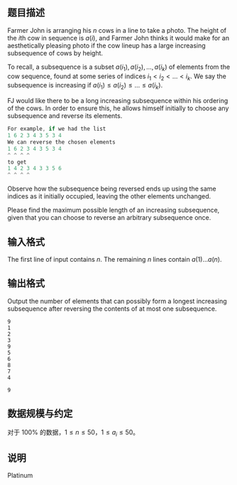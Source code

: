 ## 题目描述

Farmer John is arranging his $n$ cows in a line to take a photo. The height of the $i$th cow in sequence is $a(i)$, and Farmer John thinks it would make for an aesthetically pleasing photo if the cow lineup has a large increasing subsequence of cows by height.

To recall, a subsequence is a subset $a(i_1), a(i_2), \ldots, a(i_k)$ of elements from the cow sequence, found at some series of indices $i_1 < i_2 < \ldots < i_k$. We say the subsequence is increasing if $a(i_1) \leq a(i_2) \leq \ldots \leq a(i_k)$.

FJ would like there to be a long increasing subsequence within his ordering of the cows. In order to ensure this, he allows himself initially to choose any subsequence and reverse its elements.

```cpp
For example, if we had the list
1 6 2 3 4 3 5 3 4
We can reverse the chosen elements
1 6 2 3 4 3 5 3 4
^ ^ ^ ^
to get
1 4 2 3 4 3 3 5 6
^ ^ ^ ^
```

Observe how the subsequence being reversed ends up using the same indices as it initially occupied, leaving the other elements unchanged.

Please find the maximum possible length of an increasing subsequence, given that you can choose to reverse an arbitrary subsequence once.



## 输入格式



The first line of input contains $n$. The remaining $n$ lines contain $a(1) \ldots a(n)$.


## 输出格式



Output the number of elements that can possibly form a longest increasing subsequence after reversing the contents of at most one subsequence.






```input1
9
1
2
3
9
5
6
8
7
4
```


 


```output1
9

```

## 数据规模与约定

对于 $100\%$ 的数据，$1 \leq n \leq 50$，$1\le a_i\le 50$。

## 说明

Platinum


